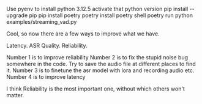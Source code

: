 Use pyenv to install python 3.12.5
activate that python version
pip install --upgrade pip
pip install poetry
poetry install
poetry shell
poetry run python examples/streaming_vad.py


Cool, so now there are a few ways to improve what we have. 

Latency.
ASR Quality.
Reliability.

Number 1 is to improve reliability
Number 2 is to fix the stupid noise bug somewhere in the code. Try to save the audio file at different places to find it. 
Number 3 is to finetune the asr model with lora and recording audio etc.
Number 4 is to improve latency

I think Reliability is the most important one, without which others won't matter.
